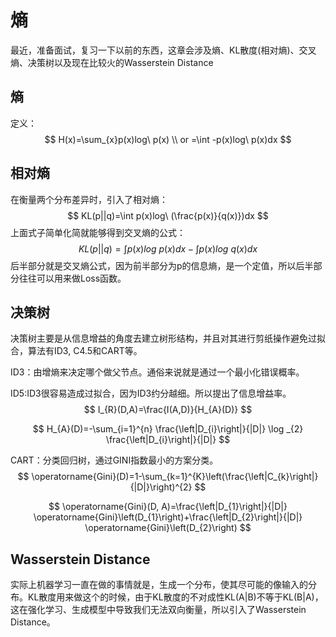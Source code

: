 # 熵

最近，准备面试，复习一下以前的东西，这章会涉及熵、KL散度(相对熵)、交叉熵、决策树以及现在比较火的Wasserstein Distance 



## 熵

定义：
$$
H(x)=\sum_{x}p(x)log\ p(x) \\ or =\int -p(x)log\ p(x)dx
$$

## 相对熵

在衡量两个分布差异时，引入了相对熵：
$$
KL(p||q)=\int p(x)log\ (\frac{p(x)}{q(x)})dx
$$
上面式子简单化简就能够得到交叉熵的公式：
$$
KL(p||q)=\int p(x)log\ p(x)dx -\int p(x)log\ q(x)dx
$$
后半部分就是交叉熵公式，因为前半部分为p的信息熵，是一个定值，所以后半部分往往可以用来做Loss函数。



## 决策树

决策树主要是从信息增益的角度去建立树形结构，并且对其进行剪纸操作避免过拟合，算法有ID3, C4.5和CART等。

ID3：由增熵来决定哪个做父节点。通俗来说就是通过一个最小化错误概率。



ID5:ID3很容易造成过拟合，因为ID3约分越细。所以提出了信息增益率。
$$
I_{R}(D,A)=\frac{I(A,D)}{H_{A}(D)}
$$

$$
H_{A}(D)=-\sum_{i=1}^{n} \frac{\left|D_{i}\right|}{|D|} \log _{2} \frac{\left|D_{i}\right|}{|D|}
$$

CART：分类回归树，通过GINI指数最小的方案分类。
$$
\operatorname{Gini}(D)=1-\sum_{k=1}^{K}\left(\frac{\left|C_{k}\right|}{|D|}\right)^{2}
$$

$$
\operatorname{Gini}(D, A)=\frac{\left|D_{1}\right|}{|D|} \operatorname{Gini}\left(D_{1}\right)+\frac{\left|D_{2}\right|}{|D|} \operatorname{Gini}\left(D_{2}\right)
$$



## Wasserstein Distance 

实际上机器学习一直在做的事情就是，生成一个分布，使其尽可能的像输入的分布。KL散度用来做这个的时候，由于KL散度的不对成性KL(A|B)不等于KL(B|A)，这在强化学习、生成模型中导致我们无法双向衡量，所以引入了Wasserstein Distance。